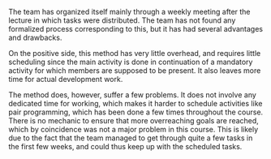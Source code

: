 The team has organized itself mainly through a weekly meeting after the lecture in which tasks were distributed. The team has not found any formalized process corresponding to this, but it has had several advantages and drawbacks.

On the positive side, this method has very little overhead, and requires little scheduling since the main activity is done in continuation of a mandatory activity for which members are supposed to be present. It also leaves more time for actual development work. 

The method does, however, suffer a few problems. It does not involve any dedicated time for working, which makes it harder to schedule activities like pair programming, which has been done a few times throughout the course. There is no mechanic to ensure that more overreaching goals are reached, which by coincidence was not a major problem in this course. This is likely due to the fact that the team managed to get through quite a few tasks in the first few weeks, and could thus keep up with the scheduled tasks.
